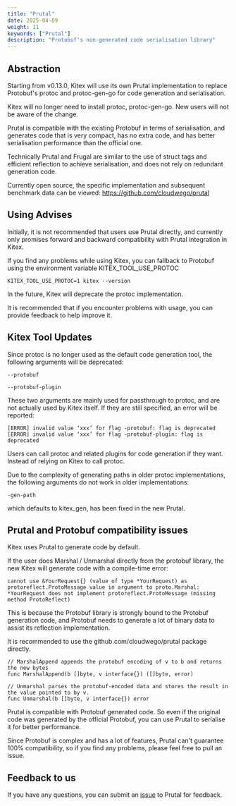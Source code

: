 ```yaml
---
title: "Prutal"
date: 2025-04-09
weight: 11
keywords: ["Prutal"]
description: "Protobuf's non-generated code serialisation library"
---
```


## **Abstraction**

Starting from v0.13.0, Kitex will use its own Prutal implementation to replace Protobuf's protoc and protoc-gen-go for code generation and serialisation.

Kitex will no longer need to install protoc, protoc-gen-go. New users will not be aware of the change.

Prutal is compatible with the existing Protobuf in terms of serialisation, and generates code that is very compact, has no extra code, and has better serialisation performance than the official one.

Technically Prutal and Frugal are similar to the use of struct tags and efficient reflection to achieve serialisation, and does not rely on redundant generation code.

Currently open source, the specific implementation and subsequent benchmark data can be viewed: https://github.com/cloudwego/prutal

## **Using Advises**
    
Initially, it is not recommended that users use Prutal directly, and currently only promises forward and backward compatibility with Prutal integration in Kitex.

If you find any problems while using Kitex, you can fallback to Protobuf using the environment variable KITEX_TOOL_USE_PROTOC

```
KITEX_TOOL_USE_PROTOC=1 kitex --version
```

In the future, Kitex will deprecate the protoc implementation.

It is recommended that if you encounter problems with usage, you can provide feedback to help improve it.

## **Kitex Tool Updates**

Since protoc is no longer used as the default code generation tool, the following arguments will be deprecated:

    --protobuf

    --protobuf-plugin

These two arguments are mainly used for passthrough to protoc, and are not actually used by Kitex itself. If they are still specified, an error will be reported:

```
[ERROR] invalid value ‘xxx’ for flag -protobuf: flag is deprecated
[ERROR] invalid value ‘xxx’ for flag -protobuf-plugin: flag is deprecated
```

Users can call protoc and related plugins for code generation if they want. Instead of relying on Kitex to call protoc.

Due to the complexity of generating paths in older protoc implementations, the following arguments do not work in older implementations:

    -gen-path

which defaults to kitex_gen, has been fixed in the new Prutal.

## **Prutal and Protobuf compatibility issues**

Kitex uses Prutal to generate code by default.

If the user does Marshal / Unmarshal directly from the protobuf library, the new Kitex will generate code with a compile-time error:

```
cannot use &YourRequest{} (value of type *YourRequest) as protoreflect.ProtoMessage value in argument to proto.Marshal: *YourRequest does not implement protoreflect.ProtoMessage (missing method ProtoReflect)
```

This is because the Protobuf library is strongly bound to the Protobuf generation code, and Protobuf needs to generate a lot of binary data to assist its reflection implementation.

It is recommended to use the github.com/cloudwego/prutal package directly.

```
// MarshalAppend appends the protobuf encoding of v to b and returns the new bytes
func MarshalAppend(b []byte, v interface{}) ([]byte, error)

// Unmarshal parses the protobuf-encoded data and stores the result in the value pointed to by v.
func Unmarshal(b []byte, v interface{}) error
```

Prutal is compatible with Protobuf generated code. So even if the original code was generated by the official Protobuf, you can use Prutal to serialise it for better performance.

Since Protobuf is complex and has a lot of features, Prutal can't guarantee 100% compatibility, so if you find any problems, please feel free to pull an issue.

## **Feedback to us**

If you have any questions, you can submit an [issue](https://github.com/cloudwego/prutal/issues) to Prutal for feedback.
